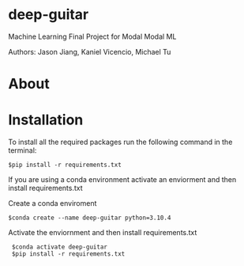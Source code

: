 # deep-guitar
Machine Learning Final Project for Modal Modal ML

Authors:
Jason Jiang, Kaniel Vicencio, Michael Tu

# About 

# Installation
To install all the required packages run the following command in the terminal:
    
    $pip install -r requirements.txt

If you are using a conda environment activate an enviorment and then install requirements.txt

Create a conda enviroment

    $conda create --name deep-guitar python=3.10.4

Activate the enviornment and then install requirements.txt

     $conda activate deep-guitar
     $pip install -r requirements.txt

